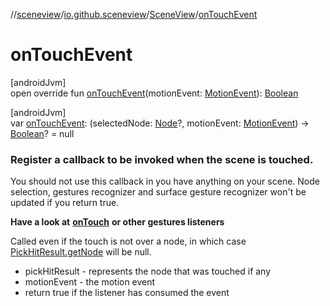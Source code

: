 //[sceneview](../../../index.md)/[io.github.sceneview](../index.md)/[SceneView](index.md)/[onTouchEvent](on-touch-event.md)

# onTouchEvent

[androidJvm]\
open override fun [onTouchEvent](on-touch-event.md)(motionEvent: [MotionEvent](https://developer.android.com/reference/kotlin/android/view/MotionEvent.html)): [Boolean](https://kotlinlang.org/api/latest/jvm/stdlib/kotlin/-boolean/index.html)

[androidJvm]\
var [onTouchEvent](on-touch-event.md): (selectedNode: [Node](../../io.github.sceneview.node/-node/index.md)?, motionEvent: [MotionEvent](https://developer.android.com/reference/kotlin/android/view/MotionEvent.html)) -&gt; [Boolean](https://kotlinlang.org/api/latest/jvm/stdlib/kotlin/-boolean/index.html)? = null

###  Register a callback to be invoked when the scene is touched.

You should not use this callback in you have anything on your scene. Node selection, gestures recognizer and surface gesture recognizer won't be updated if you return true.

**Have a look at** [**onTouch**](on-touch.md) **or other gestures listeners**

Called even if the touch is not over a node, in which case [PickHitResult.getNode](../../../../arsceneview/com.google.ar.sceneform/-pick-hit-result/get-node.md) will be null.

- 
   pickHitResult - represents the node that was touched if any
- 
   motionEvent - the motion event
- 
   return true if the listener has consumed the event
